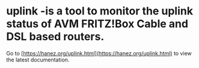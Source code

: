 # uplink -is a tool to monitor the uplink status of AVM FRITZ!Box Cable and DSL based routers.

Go to [https://hanez.org/uplink.html](https://hanez.org/uplink.html) to view the latest documentation.
